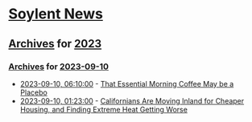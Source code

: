 # [Soylent News](../../../README.md)

## [Archives](../../index.md) for [2023](../index.md)

### [Archives](../../index.md) for [2023-09-10](index.md)

* [2023-09-10, 06:10:00](https://soylentnews.org/article.pl?sid=23/09/09/0742212&from=rss) - [That Essential Morning Coffee May be a Placebo](https://soylentnews.org/article.pl?sid=23/09/09/0742212&from=rss)
* [2023-09-10, 01:23:00](https://soylentnews.org/article.pl?sid=23/09/09/0141238&from=rss) - [Californians Are Moving Inland for Cheaper Housing, and Finding Extreme Heat Getting Worse](https://soylentnews.org/article.pl?sid=23/09/09/0141238&from=rss)
